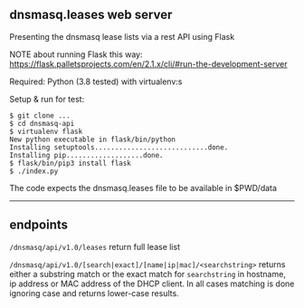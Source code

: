 
## dnsmasq.leases web server

Presenting the dnsmasq lease lists via a rest API using Flask

NOTE about running Flask this way: https://flask.palletsprojects.com/en/2.1.x/cli/#run-the-development-server 

Required: Python (3.8 tested) with virtualenv:s 

Setup & run for test:

    $ git clone ...  
    $ cd dnsmasq-api
    $ virtualenv flask
    New python executable in flask/bin/python
    Installing setuptools............................done.
    Installing pip...................done.
    $ flask/bin/pip3 install flask
    $ ./index.py

The code expects the dnsmasq.leases file to be available in $PWD/data

----

## endpoints

`/dnsmasq/api/v1.0/leases` return full lease list

`/dnsmasq/api/v1.0/[search|exact]/[name|ip|mac]/<searchstring>` returns either a substring match or the exact match for `searchstring` in hostname, ip address or MAC address of the DHCP client. In all cases matching is done ignoring case and returns lower-case results.

 